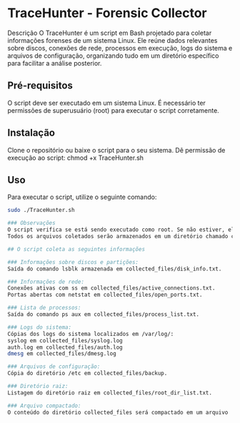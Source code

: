 # TraceHunter - Forensic Collector
Descrição
O TraceHunter é um script em Bash projetado para coletar informações forenses de um sistema Linux. Ele reúne dados relevantes sobre discos, conexões de rede, processos em execução, logs do sistema e arquivos de configuração, organizando tudo em um diretório específico para facilitar a análise posterior.

## Pré-requisitos
O script deve ser executado em um sistema Linux.
É necessário ter permissões de superusuário (root) para executar o script corretamente.

## Instalação
Clone o repositório ou baixe o script para o seu sistema.
Dê permissão de execução ao script:
chmod +x TraceHunter.sh

## Uso
Para executar o script, utilize o seguinte comando:
```bash
sudo ./TraceHunter.sh

### Observações
O script verifica se está sendo executado como root. Se não estiver, ele exibirá uma mensagem de erro e encerrará a execução.
Todos os arquivos coletados serão armazenados em um diretório chamado collected_files, que será criado automaticamente.

## O script coleta as seguintes informações

### Informações sobre discos e partições:
Saída do comando lsblk armazenada em collected_files/disk_info.txt.

### Informações de rede:
Conexões ativas com ss em collected_files/active_connections.txt.
Portas abertas com netstat em collected_files/open_ports.txt.

### Lista de processos:
Saída do comando ps aux em collected_files/process_list.txt.

### Logs do sistema:
Cópias dos logs do sistema localizados em /var/log/:
syslog em collected_files/syslog.log
auth.log em collected_files/auth.log
dmesg em collected_files/dmesg.log

### Arquivos de configuração:
Cópia do diretório /etc em collected_files/backup.

### Diretório raiz:
Listagem do diretório raiz em collected_files/root_dir_list.txt.

### Arquivo compactado:
O conteúdo do diretório collected_files será compactado em um arquivo .tar.gz nomeado como TraceHunter_<hostname>_<data_hora>.tar.gz.
